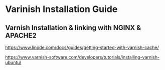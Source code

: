 # Varinish Installation Guide

## Varnish Installation & linking with NGINX & APACHE2 

https://www.linode.com/docs/guides/getting-started-with-varnish-cache/

https://www.varnish-software.com/developers/tutorials/installing-varnish-ubuntu/
